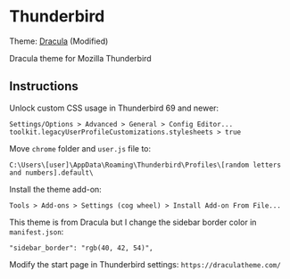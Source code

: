 # Thunderbird

Theme: [Dracula](https://draculatheme.com/) (Modified)

Dracula theme for Mozilla Thunderbird

## Instructions

Unlock custom CSS usage in Thunderbird 69 and newer:

    Settings/Options > Advanced > General > Config Editor...
    toolkit.legacyUserProfileCustomizations.stylesheets > true

Move `chrome` folder and `user.js` file to:

    C:\Users\[user]\AppData\Roaming\Thunderbird\Profiles\[random letters and numbers].default\

Install the theme add-on:

    Tools > Add-ons > Settings (cog wheel) > Install Add-on From File...

This theme is from Dracula but I change the sidebar border color in `manifest.json`:

    "sidebar_border": "rgb(40, 42, 54)",

Modify the start page in Thunderbird settings: `https://draculatheme.com/`
